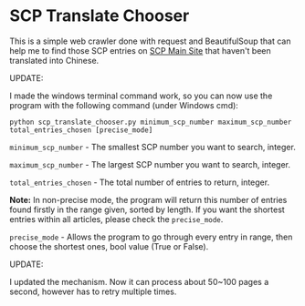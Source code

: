 # SCP Translate Chooser

This is a simple web crawler done with request and BeautifulSoup 
that can help me to find those SCP entries on [SCP Main Site](http://scp-wiki.net)
that haven't been translated into Chinese.

UPDATE:

I made the windows terminal command work, so you can now use the program with the following command (under Windows cmd):

```
python scp_translate_chooser.py minimum_scp_number maximum_scp_number total_entries_chosen [precise_mode]
```

`minimum_scp_number`  -  The smallest SCP number you want to search, integer.

`maximum_scp_number`  -  The largest SCP number you want to search, integer.

`total_entries_chosen` - The total number of entries to return, integer.

**Note:** In non-precise mode, the program will return this number of entries found firstly in the range given,
sorted by length. If you want the shortest entries within all articles, please check the `precise_mode`.

`precise_mode`    -      Allows the program to go through every entry in range, 
then choose the shortest ones, bool value (True or False).

UPDATE:

I updated the mechanism. Now it can process about 50~100 pages a second, however has to retry multiple times.
